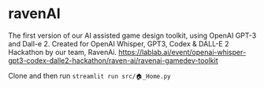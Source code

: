 # ravenAI

The first version of our AI assisted game design toolkit, using OpenAI GPT-3 and Dall-e 2.
Created for OpenAI Whisper, GPT3, Codex & DALL-E 2 Hackathon by our team, RavenAi. https://lablab.ai/event/openai-whisper-gpt3-codex-dalle2-hackathon/raven-ai/ravenai-gamedev-toolkit

Clone and then run `streamlit run src/🏠_Home.py`
